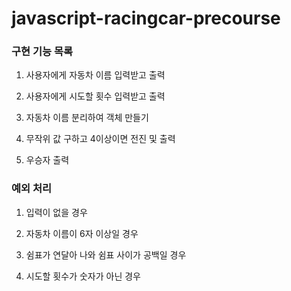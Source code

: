 # javascript-racingcar-precourse

### 구현 기능 목록

1. 사용자에게 자동차 이름 입력받고 출력

2. 사용자에게 시도할 횟수 입력받고 출력

3. 자동차 이름 분리하여 객체 만들기

4. 무작위 값 구하고 4이상이면 전진 및 출력

5. 우승자 출력

### 예외 처리

1. 입력이 없을 경우

2. 자동차 이름이 6자 이상일 경우

3. 쉼표가 연달아 나와 쉼표 사이가 공백일 경우

4. 시도할 횟수가 숫자가 아닌 경우
